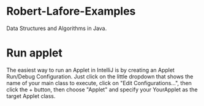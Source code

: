 # Robert-Lafore-Examples
Data Structures and Algorithms in Java.
# Run applet
The easiest way to run an Applet in IntelliJ is by creating an Applet Run/Debug Configuration. Just click on the little dropdown that shows the name of your main class to execute, click on "Edit Configurations...", then click the + button, then choose "Applet" and specify your YourApplet as the target Applet class.

